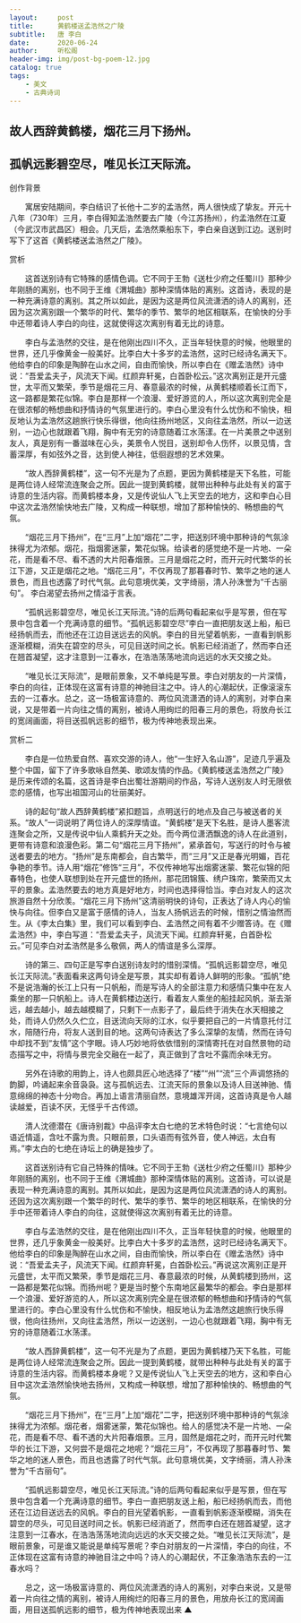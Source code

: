 ```yaml
---
layout:     post
title:      黄鹤楼送孟浩然之广陵
subtitle:   唐 李白
date:       2020-06-24
author:     听松阁
header-img: img/post-bg-poem-12.jpg
catalog: true
tags:
    - 美文
    - 古典诗词
---
```



## 故人西辞黄鹤楼，烟花三月下扬州。
## 孤帆远影碧空尽，唯见长江天际流。



创作背景



　　寓居安陆期间，李白结识了长他十二岁的孟浩然，两人很快成了挚友。开元十八年（730年）三月，李白得知孟浩然要去广陵（今江苏扬州），约孟浩然在江夏（今武汉市武昌区）相会。几天后，孟浩然乘船东下，李白亲自送到江边。送别时写下了这首《黄鹤楼送孟浩然之广陵》。



赏析



　　这首送别诗有它特殊的感情色调。它不同于王勃《送杜少府之任蜀川》那种少年刚肠的离别，也不同于王维《渭城曲》那种深情体贴的离别。这首诗，表现的是一种充满诗意的离别。其之所以如此，是因为这是两位风流潇洒的诗人的离别，还因为这次离别跟一个繁华的时代、繁华的季节、繁华的地区相联系，在愉快的分手中还带着诗人李白的向往，这就使得这次离别有着无比的诗意。



　　李白与孟浩然的交往，是在他刚出四川不久，正当年轻快意的时候，他眼里的世界，还几乎像黄金一般美好。比李白大十多岁的孟浩然，这时已经诗名满天下。他给李白的印象是陶醉在山水之间，自由而愉快，所以李白在《赠孟浩然》诗中说：“吾爱孟夫子，风流天下闻。红颜弃轩冕，白首卧松云。”这次离别正是开元盛世，太平而又繁荣，季节是烟花三月、春意最浓的时候，从黄鹤楼顺着长江而下，这一路都是繁花似锦。李白是那样一个浪漫、爱好游览的人，所以这次离别完全是在很浓郁的畅想曲和抒情诗的气氛里进行的。李白心里没有什么忧伤和不愉快，相反地认为孟浩然这趟旅行快乐得很，他向往扬州地区，又向往孟浩然，所以一边送别，一边心也就跟着飞翔，胸中有无穷的诗意随着江水荡漾。在一片美景之中送别友人，真是别有一番滋味在心头，美景令人悦目，送别却令人伤怀，以景见情，含蓄深厚，有如弦外之音，达到使人神往，低徊遐想的艺术效果。



　　“故人西辞黄鹤楼”，这一句不光是为了点题，更因为黄鹤楼是天下名胜，可能是两位诗人经常流连聚会之所。因此一提到黄鹤楼，就带出种种与此处有关的富于诗意的生活内容。而黄鹤楼本身，又是传说仙人飞上天空去的地方，这和李白心目中这次孟浩然愉快地去广陵，又构成一种联想，增加了那种愉快的、畅想曲的气氛。



　　“烟花三月下扬州”，在“三月”上加“烟花”二字，把送别环境中那种诗的气氛涂抹得尤为浓郁。烟花，指烟雾迷蒙，繁花似锦。给读者的感觉绝不是一片地、一朵花，而是看不尽、看不透的大片阳春烟景。三月是烟花之时，而开元时代繁华的长江下游，又正是烟花之地。“烟花三月”，不仅再现了那暮春时节、繁华之地的迷人景色，而且也透露了时代气氛。此句意境优美，文字绮丽，清人孙洙誉为“千古丽句”。 李白渴望去扬州之情溢于言表。



　　“孤帆远影碧空尽，唯见长江天际流。”诗的后两句看起来似乎是写景，但在写景中包含着一个充满诗意的细节。“孤帆远影碧空尽”李白一直把朋友送上船，船已经扬帆而去，而他还在江边目送远去的风帆。李白的目光望着帆影，一直看到帆影逐渐模糊，消失在碧空的尽头，可见目送时间之长。帆影已经消逝了，然而李白还在翘首凝望，这才注意到一江春水，在浩浩荡荡地流向远远的水天交接之处。



　　“唯见长江天际流”，是眼前景象，又不单纯是写景。李白对朋友的一片深情，李白的向往，正体现在这富有诗意的神驰目注之中。诗人的心潮起伏，正像滚滚东去的一江春水。总之，这一场极富诗意的、两位风流潇洒的诗人的离别，对李白来说，又是带着一片向往之情的离别，被诗人用绚烂的阳春三月的景色，将放舟长江的宽阔画面，将目送孤帆远影的细节，极为传神地表现出来。









赏析二



　　李白是一位热爱自然、喜欢交游的诗人，他“一生好入名山游”，足迹几乎遍及整个中国，留下了许多歌咏自然美、歌颂友情的作品。《黄鹤楼送孟浩然之广陵》是历来传颂的名篇，这首诗是李白出蜀壮游期间的作品，写诗人送别友人时无限依恋的感情，也写出祖国河山的壮丽美好。



　　诗的起句“故人西辞黄鹤楼”紧扣题旨，点明送行的地点及自己与被送者的关系。“故人”一词说明了两位诗人的深厚情谊。“黄鹤楼”是天下名胜，是诗人墨客流连聚会之所，又是传说中仙人乘鹤升天之处。而今两位潇洒飘逸的诗人在此道别，更带有诗意和浪漫色彩。第二句“烟花三月下扬州”，紧承首句，写送行的时令与被送者要去的地方。“扬州”是东南都会，自古繁华，而“三月”又正是春光明媚，百花争艳的季节。诗人用“烟花”修饰“三月”，不仅传神地写出烟雾迷蒙、繁花似锦的阳春特色，也使人联想到处在开元盛世的扬州，那花团锦簇、绣户珠帘，繁荣而又太平的景象。孟浩然要去的地方真是好地方，时间也选择得恰当。李白对友人的这次旅游自然十分欣羡。“烟花三月下扬州”这清丽明快的诗句，正表达了诗人内心的愉快与向往。但李白又是富于感情的诗人，当友人扬帆远去的时候，惜别之情油然而生。从《李太白集》里，我们可以看到李白、孟浩然之间有着不少赠答诗。在《赠孟浩然》中，李白写道：“吾爱孟夫子，风流天下闻。红颜弃轩冕，白首卧松云。”可见李白对孟浩然是多么敬佩，两人的情谊是多么深厚。



　　诗的第三、四句正是写李白送别诗友时的惜别深情。“孤帆远影碧空尽，唯见长江天际流。”表面看来这两句诗全是写景，其实却有着诗人鲜明的形象。“孤帆”绝不是说浩瀚的长江上只有一只帆船，而是写诗人的全部注意力和感情只集中在友人乘坐的那一只帆船上。诗人在黄鹤楼边送行，看着友人乘坐的船挂起风帆，渐去渐远，越去越小，越去越模糊了，只剩下一点影子了，最后终于消失在水天相接之处，而诗人仍然久久伫立，目送流向天际的江水，似乎要把自己的一片情意托付江水，陪随行舟，将友人送到目的地。这两句诗表达了多么深挚的友情，然而在诗句中却找不到“友情”这个字眼。诗人巧妙地将依依惜别的深情寄托在对自然景物的动态描写之中，将情与景完全交融在一起了，真正做到了含吐不露而余味无穷。



　　另外在诗歌的用韵上，诗人也颇具匠心地选择了“楼”“州”“流”三个声调悠扬的韵脚，吟诵起来余音袅袅。这与孤帆远去、江流天际的景象以及诗人目送神驰、情意绵绵的神态十分吻合。再加上语言清丽自然，意境雄浑开阔，这首诗真是令人越读越爱，百读不厌，无怪乎千古传颂。



　　清人沈德潜在《唐诗别裁》中品评李太白七绝的艺术特色时说：“七言绝句以语近情遥，含吐不露为贵。只眼前景，口头语而有弦外音，使人神远，太白有焉。”李太白的七绝在诗坛上的确是独步了。



　　这首送别诗有它自己特殊的情味。它不同于王勃《送杜少府之任蜀川》那种少年刚肠的离别，也不同于王维《渭城曲》那种深情体贴的离别。这首诗，可以说是表现一种充满诗意的离别。其所以如此，是因为这是两位风流潇洒的诗人的离别。还因为这次离别跟一个繁华的时代、繁华的季节、繁华的地区相联系，在愉快的分手中还带着诗人李白的向往，这就使得这次离别有着无比的诗意。



　　李白与孟浩然的交往，是在他刚出四川不久，正当年轻快意的时候，他眼里的世界，还几乎象黄金一般美好。比李白大十多岁的孟浩然，这时已经诗名满天下。他给李白的印象是陶醉在山水之间，自由而愉快，所以李白在《赠孟浩然》诗中说：“吾爱孟夫子，风流天下闻。红颜弃轩冕，白首卧松云。”再说这次离别正是开元盛世，太平而又繁荣，季节是烟花三月、春意最浓的时候，从黄鹤楼到扬州，这一路都是繁花似锦。而扬州呢？更是当时整个东南地区最繁华的都会。李白是那样一个浪漫、爱好游览的人，所以这次离别完全是在很浓郁的畅想曲和抒情诗的气氛里进行的。李白心里没有什么忧伤和不愉快，相反地认为孟浩然这趟旅行快乐得很，他向往扬州，又向往孟浩然，所以一边送别，一边心也就跟着飞翔，胸中有无穷的诗意随着江水荡漾。



　　“故人西辞黄鹤楼”，这一句不光是为了点题，更因为黄鹤楼乃天下名胜，可能是两位诗人经常流连聚会之所。因此一提到黄鹤楼，就带出种种与此处有关的富于诗意的生活内容。而黄鹤楼本身呢？又是传说仙人飞上天空去的地方，这和李白心目中这次孟浩然愉快地去扬州，又构成一种联想，增加了那种愉快的、畅想曲的气氛。



　　“烟花三月下扬州”，在“三月”上加“烟花”二字，把送别环境中那种诗的气氛涂抹得尤为浓郁。烟花者，烟雾迷蒙，繁花似锦也。给人的感觉决不是一片地、一朵花，而是看不尽、看不透的大片阳春烟景。三月，固然是烟花之时，而开元时代繁华的长江下游，又何尝不是烟花之地呢？“烟花三月”，不仅再现了那暮春时节、繁华之地的迷人景色，而且也透露了时代气氛。此句意境优美，文字绮丽，清人孙洙誉为“千古丽句”。



　　“孤帆远影碧空尽，唯见长江天际流。”诗的后两句看起来似乎是写景，但在写景中包含着一个充满诗意的细节。李白一直把朋友送上船，船已经扬帆而去，而他还在江边目送远去的风帆。李白的目光望着帆影，一直看到帆影逐渐模糊，消失在碧空的尽头，可见目送时间之长。帆影已经消逝了，然而李白还在翘首凝望，这才注意到一江春水，在浩浩荡荡地流向远远的水天交接之处。“唯见长江天际流”，是眼前景象，可是谁又能说是单纯写景呢？李白对朋友的一片深情，李白的向往，不正体现在这富有诗意的神驰目注之中吗？诗人的心潮起伏，不正象浩浩东去的一江春水吗？



　　总之，这一场极富诗意的、两位风流潇洒的诗人的离别，对李白来说，又是带着一片向往之情的离别，被诗人用绚烂的阳春三月的景色，用放舟长江的宽阔画面，用目送孤帆远影的细节，极为传神地表现出来 ▲
